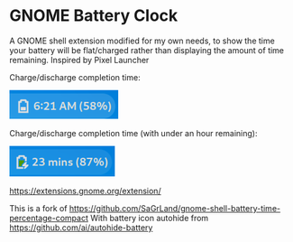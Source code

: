 # GNOME Battery Clock

A GNOME shell extension modified for my own needs, to show the time your battery will be flat/charged rather than displaying the amount of time remaining. Inspired by Pixel Launcher

Charge/discharge completion time:

![Remaining](https://raw.githubusercontent.com/Lakeland97/gnome-shell-battery-clock/master/indicator.png)

Charge/discharge completion time (with under an hour remaining):

![Remaining2](https://raw.githubusercontent.com/Lakeland97/gnome-shell-battery-clock/master/under60mins.png)

https://extensions.gnome.org/extension/

This is a fork of https://github.com/SaGrLand/gnome-shell-battery-time-percentage-compact
With battery icon autohide from https://github.com/ai/autohide-battery
